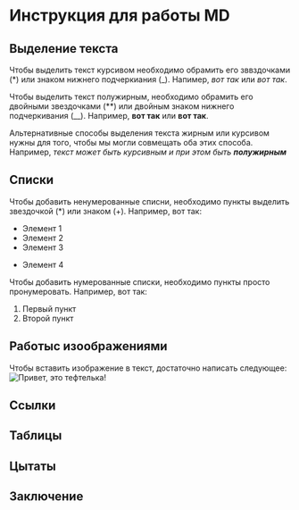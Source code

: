 # Инструкция для работы MD

## Выделение текста

Чтобы выделить текст курсивом необходимо обрамить его зввздочками (*) или знаком нижнего подчеркиания (_). Напимер, *вот так* или _вот так_.

Чтобы выделить текст полужирным, необходимо обрамить его двойными звездочками (**) или двойным знаком нижнего подчеркивания (__). Например, **вот так** или __вот так__.

Альтернативные способы выделения текста жирным или курсивом нужны для того, чтобы мы могли совмещать оба этих способа. Например, _текст может быть курсивным и при этом быть **полужирным**_

## Списки

Чтобы добавить ненумерованные списни, необходимо пункты выделить звездочкой (*) или знаком (+). Например, вот так:
* Элемент 1
* Элемент 2
* Элемент 3
+ Элемент 4

Чтобы добавить нумерованные списки, необходимо пункты просто пронумеровать. Например, вот так:
1. Первый пункт
2. Второй пункт

## Работыс изоображениями

Чтобы вставить изображение в текст, достаточно написать следующее:
![Привет, это тефтелька!](abc.jpg)

## Ссылки

## Таблицы

## Цытаты

## Заключение